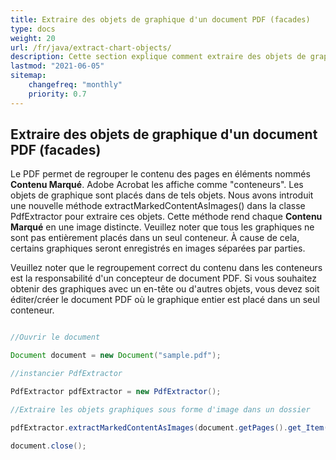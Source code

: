 ```yaml
---
title: Extraire des objets de graphique d'un document PDF (facades)
type: docs
weight: 20
url: /fr/java/extract-chart-objects/
description: Cette section explique comment extraire des objets de graphique d'un PDF avec Aspose.PDF Facades en utilisant la classe PdfExtractor.
lastmod: "2021-06-05"
sitemap:
    changefreq: "monthly"
    priority: 0.7
---
```


## Extraire des objets de graphique d'un document PDF (facades)

Le PDF permet de regrouper le contenu des pages en éléments nommés **Contenu Marqué**. Adobe Acrobat les affiche comme "conteneurs". Les objets de graphique sont placés dans de tels objets. Nous avons introduit une nouvelle méthode extractMarkedContentAsImages() dans la classe PdfExtractor pour extraire ces objets. Cette méthode rend chaque **Contenu Marqué** en une image distincte. Veuillez noter que tous les graphiques ne sont pas entièrement placés dans un seul conteneur. À cause de cela, certains graphiques seront enregistrés en images séparées par parties.

Veuillez noter que le regroupement correct du contenu dans les conteneurs est la responsabilité d'un concepteur de document PDF.
 Si vous souhaitez obtenir des graphiques avec un en-tête ou d'autres objets, vous devez soit éditer/créer le document PDF où le graphique entier est placé dans un seul conteneur.

```java

//Ouvrir le document

Document document = new Document("sample.pdf");

//instancier PdfExtractor

PdfExtractor pdfExtractor = new PdfExtractor();

//Extraire les objets graphiques sous forme d'image dans un dossier

pdfExtractor.extractMarkedContentAsImages(document.getPages().get_Item(1), "C:/Temp/Charts_page_1");

document.close();
```